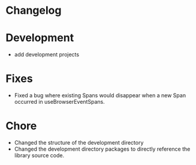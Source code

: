 # Changelog

# Development

- add development projects

# Fixes

- Fixed a bug where existing Spans would disappear when a new Span occurred in useBrowserEventSpans.

# Chore

- Changed the structure of the development directory
- Changed the development directory packages to directly reference the library source code.
